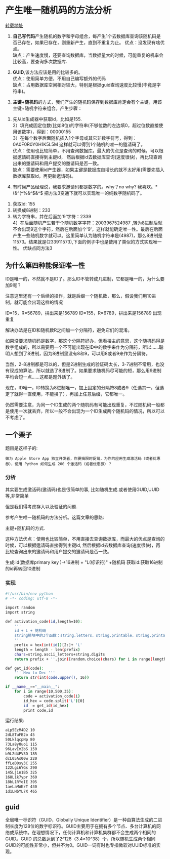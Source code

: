 # 产生唯一随机码的方法分析

[转载地址](http://my.oschina.net/sukai/blog/705884)

1. **自己写代码**产生随机的数字和字母组合，每产生1个去数据库查询该随机码是否已存在，如果已存在，则重新产生，直到不重复为止。
优点：没发现有啥优点。     
缺点：产生速度慢，还要查询数据库，当数据量大的时候，可能重复的机率会比较高，要查询多次数据库.

2. **GUID**,该方法应该是用的比较多的。     
优点：使用简单方便，不用自己编写额外的代码     
缺点：占用数据库空间相对较大，特别是根据guid查询速度比较慢(毕竟是字符串)。

3. **主键+随机码**的方式，我们产生的随机码保存到数据库肯定会有个主键，用该主键+随机字符来组合。产生步骤：     
1) 先从id生成器中获取id，比如是155.     
2）填充成固定位数(比如8位)的字符串(不够位数的左边填0，超过位数直接使用该数字)，得到：00000155     
3）在每个数字后面随机插入1个字母或其它非数字符号，得到：0A0F0R0Y0H1K5L5M
这样就可以得到1个随机的唯一的邀请码了。    
优点：使用也比较简单，不用查询数据库。最大的优点是查询的时候，可以根据邀请码直接得到主键id，     然后根据id去数据库查询(速度很快)，再比较查询出来的邀请码和用户提交的邀请码是否一致。    
缺点：需要使用id产生器，如果主键是数据库自增长的就不太好用(需要先插入数据库获取id，再更新邀请码)。

4. 有时候产品经理说，我要求邀请码都是数字的。why？no why? 我喜欢。*(&^(^%&^$&^$ 把方法3变通下就可以实现唯一的纯数字随机码了。    
1) 获取id: 155    
2) 转换成8进制：233    
3) 转为字符串，并在后面加'9'字符：2339    
4）在后面随机产生若干个随机数字字符：2003967524987 ,转为8进制后就不会出现9这个字符，然后在后面加个'9'，这样就能确定唯一性。最后在后面产生一些随机数字就可以。这里简单认为随机字符串是(4987)，那么8进制是11573。结果就是(233911573),下面的例子中也是使用了类似的方式实现唯一性。
	优缺点同方法3

## 为什么第四种能保证唯一性

ID是唯一的，不然就不是ID了。那么ID不管转成几进制，它都是唯一的，为什么要加9呢？

注意这里还有一个后续的操作，就是后缀一个随机数，那么，假设我们用10进制，就可能会出现这样的情况

ID=15，R=56789，拼出来是156789
ID=155，R=6789，拼出来是156789
出现重复

解决办法是在ID和随机数R之间加一个分隔符，避免它们的混淆。

如果没要求随机码是数字，那这个分隔符好办，但看楼主的意思，这个随机码得是数字组成的，所以需要用一个不可能出现在ID中的数字来作为分隔符，所以……聪明人想到了8进制，因为8进制里没有8和9，可以用8或者9来作为分隔符。

当然，2-8进制都是可以的，但是2进制生成的验证码太长，3-7进制不常用，也没有现成的算法，所以就选了8进制了。如果要求随机码尽可能的短，那么用9进制平均会短一点……这都是题外话了。

现在，ID唯一，ID转换为8进制唯一，加上固定的分隔符8或者9（任选其一，但选定了就得一直使用，不能换了），再加上任意后缀，它都唯一。

仍然需要注意，为同一个ID生成的两个随机码有可能出现重复，不过随机码一般都是使用一次就丢弃，所以一般不会出现为一个ID生成两个随机码的情况，所以可以不考虑了。

## 一个栗子

题目是这样子的:

```
做为 Apple Store App 独立开发者，你要搞限时促销，为你的应用生成激活码（或者优惠券），使用 Python 如何生成 200 个激活码（或者优惠券）？
```

### 分析

其实要生成激活码(邀请码)也是很简单的事, 比如随机生成.或者使用GUID,UUID等,非常简单

但是我们得考虑存入以及验证的问题.

参考产生唯一随机码的方法分析。这篇文章的思路:

主键+随机码的方式.

这种方法优点：使用也比较简单，不用直接去查询数据库，而最大的优点是查询的时候，可以根据邀请码直接得到主键id, 然后根据id去数据库查询(速度很快)，再比较查询出来的邀请码和用户提交的邀请码是否一致。

生成:id(数据库primary key )->16进制 + "L(标识符)" +随机码
获取id:获取16进制的id再转回10进制



### 实现

```bash
#!/usr/bin/env python
# -*- coding: utf-8 -*-

import random
import string

def activation_code(id,length=10):
    '''
    id + L + 随机码
    string模块中的3个函数：string.letters，string.printable，string.printable
    '''
    prefix = hex(int(id))[2:]+ 'L'
    length = length - len(prefix)
    chars=string.ascii_letters+string.digits
    return prefix + ''.join([random.choice(chars) for i in range(length)])

def get_id(code):
    ''' Hex to Dec '''
    return str(int(code.upper(), 16))

if __name__=="__main__":
    for i in range(10,500,35):
        code = activation_code(i)
        id_hex = code.split('L')[0]
        id  = get_id(id_hex)
        print code,id
```

运行结果:
```bash
aLp5EzM4D2 10
2dL8TuFB2o 45
50LklqcpNp 80
73La8yOuo1 115
96LavIm2bS 150
b9LZd4PV3D 185
dcL05As00w 220
ffLeD0sy3C 255
122Lgi6YGs 290
145Ljin1B5 325
168L1k7ypr 360
18bL1RYoIE 395
1aeLaMAKrT 430
1d1LHbYL7X 465
```

## guid

全局唯一标识符（GUID，Globally Unique Identifier）是一种由算法生成的二进制长度为128位的数字标识符。GUID主要用于在拥有多个节点、多台计算机的网络或系统中。在理想情况下，任何计算机和计算机集群都不会生成两个相同的GUID。GUID 的总数达到了2^128（3.4×10^38）个，所以随机生成两个相同GUID的可能性非常小，但并不为0。GUID一词有时也专指微软对UUID标准的实现。